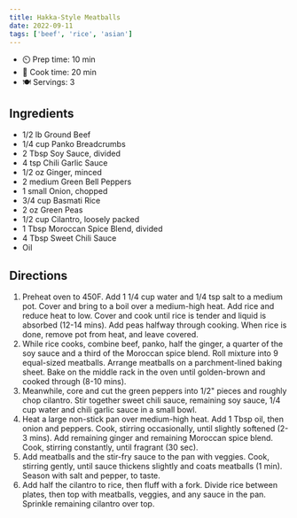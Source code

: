 ```yaml
---
title: Hakka-Style Meatballs
date: 2022-09-11
tags: ['beef', 'rice', 'asian']
---
```



- ⏲️ Prep time: 10 min
- 🍳 Cook time: 20 min
- 🍽️ Servings: 3

## Ingredients

- 1/2 lb Ground Beef
- 1/4 cup Panko Breadcrumbs
- 2 Tbsp Soy Sauce, divided
- 4 tsp Chili Garlic Sauce
- 1/2 oz Ginger, minced
- 2 medium Green Bell Peppers
- 1 small Onion, chopped
- 3/4 cup Basmati Rice
- 2 oz Green Peas
- 1/2 cup Cilantro, loosely packed
- 1 Tbsp Moroccan Spice Blend, divided
- 4 Tbsp Sweet Chili Sauce
- Oil

## Directions

1. Preheat oven to 450F. Add 1 1/4 cup water and 1/4 tsp salt to a medium pot. Cover and bring to a boil over a medium-high heat. Add rice and reduce heat to low. Cover and cook until rice is tender and liquid is absorbed (12-14 mins). Add peas halfway through cooking. When rice is done, remove pot from heat, and leave covered.
2. While rice cooks, combine beef, panko, half the ginger, a quarter of the soy sauce and a third of the Moroccan spice blend. Roll mixture into 9 equal-sized meatballs. Arrange meatballs on a parchment-lined baking sheet. Bake on the middle rack in the oven until golden-brown and cooked through (8-10 mins).
3. Meanwhile, core and cut the green peppers into 1/2" pieces and roughly chop cilantro. Stir together sweet chili sauce, remaining soy sauce, 1/4 cup water and chili garlic sauce in a small bowl.
4. Heat a large non-stick pan over medium-high heat. Add 1 Tbsp oil, then onion and peppers. Cook, stirring occasionally, until slightly softened (2-3 mins). Add remaining ginger and remaining Moroccan spice blend. Cook, stirring constantly, until fragrant (30 sec).
5. Add meatballs and the stir-fry sauce to the pan with veggies. Cook, stirring gently, until sauce thickens slightly and coats meatballs (1 min). Season with salt and pepper, to taste.
6. Add half the cilantro to rice, then fluff with a fork. Divide rice between plates, then top with meatballs, veggies, and any sauce in the pan. Sprinkle remaining cilantro over top.
